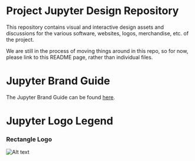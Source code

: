 # Project Jupyter Design Repository

This repository contains visual and interactive design assets and discussions for the various
software, websites, logos, merchandise, etc. of the project.

We are still in the process of moving things around in this repo, so for now, please link to this
README page, rather than individual files.

# Jupyter Brand Guide

The Jupyter Brand Guide can be found [here](https://github.com/jupyter/design/raw/master/brandguide/jupyter_brand_guide.pdf).

# Jupyter Logo Legend

### Rectangle Logo

![Alt text](/design/logos/RectangleLogo/rectanglelogo-greytext-orangebody-greymoons/rectanglelogo-greytext-orangebody-greymoons.png?raw=true "Rectangle Logo")

